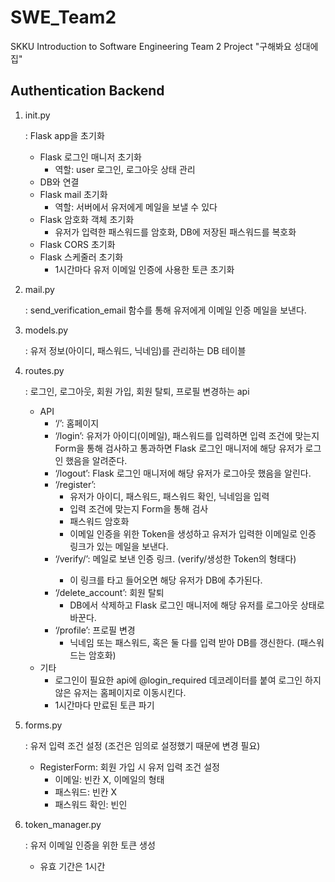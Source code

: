 # SWE_Team2
SKKU Introduction to Software Engineering Team 2 Project "구해봐요 성대에 집"


## Authentication Backend

1. init.py
    
    : Flask app을 초기화
    
    - Flask 로그인 매니저 초기화
        - 역할: user 로그인, 로그아웃 상태 관리
    - DB와 연결
    - Flask mail 초기화
        - 역할: 서버에서 유저에게 메일을 보낼 수 있다
    - Flask 암호화 객체 초기화
        - 유저가 입력한 패스워드를 암호화, DB에 저장된 패스워드를 복호화
    - Flask CORS 초기화
    - Flask 스케줄러 초기화
        - 1시간마다 유저 이메일 인증에 사용한 토큰 초기화
2. mail.py
    
    : send_verification_email 함수를 통해 유저에게 이메일 인증 메일을 보낸다.
    
3. models.py
    
    : 유저 정보(아이디, 패스워드, 닉네임)를 관리하는 DB 테이블
    
4. routes.py
    
    : 로그인, 로그아웃, 회원 가입, 회원 탈퇴, 프로필 변경하는 api
    
    - API
        - ‘/’: 홈페이지
        - ‘/login’: 유저가 아이디(이메일), 패스워드를 입력하면 입력 조건에 맞는지 Form을 통해 검사하고 통과하면 Flask 로그인 매니저에 해당 유저가 로그인 했음을 알려준다.
        - ‘/logout’: Flask 로그인 매니저에 해당 유저가 로그아웃 했음을 알린다.
        - ‘/register’:
            - 유저가 아이디, 패스워드, 패스워드 확인, 닉네임을 입력
            - 입력 조건에 맞는지 Form을 통해 검사
            - 패스워드 암호화
            - 이메일 인증을 위한 Token을 생성하고 유저가 입력한 이메일로 인증 링크가 있는 메일을 보낸다.
        - ‘/verify/<token>’: 메일로 보낸 인증 링크. (verify/생성한 Token의 형태다)
            - 이 링크를 타고 들어오면 해당 유저가 DB에 추가된다.
        - ‘/delete_account’: 회원 탈퇴
            - DB에서 삭제하고 Flask 로그인 매니저에 해당 유저를 로그아웃 상태로 바꾼다.
        - ‘/profile’: 프로필 변경
            - 닉네임 또는 패스워드, 혹은 둘 다를 입력 받아 DB를 갱신한다. (패스워드는 암호화)
    - 기타
        - 로그인이 필요한 api에 @login_required 데코레이터를 붙여 로그인 하지 않은 유저는 홈페이지로 이동시킨다.
        - 1시간마다 만료된 토큰 파기
5. forms.py
    
    : 유저 입력 조건 설정 (조건은 임의로 설정했기 때문에 변경 필요)
    
    - RegisterForm: 회원 가입 시 유저 입력 조건 설정
        - 이메일: 빈칸 X, 이메일의 형태
        - 패스워드: 빈칸 X
        - 패스워드 확인: 빈인
6. token_manager.py
    
    : 유저 이메일 인증을 위한 토큰 생성
    
    - 유효 기간은 1시간
